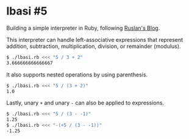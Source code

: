 # lbasi #5

Building a simple interpreter in Ruby, following [Ruslan's Blog](https://ruslanspivak.com/lsbasi-part5/).

This interpreter can handle left-associative expressions that represent addition, subtraction, 
multiplication, division, or remainder (modulus).

```bash
$ ./lbasi.rb <<< "5 / 3 + 2"
3.666666666666667
```

It also supports nested operations by using parenthesis.

```bash
$ ./lbasi.rb <<< "5 / (3 + 2)"
1.0
```

Lastly, unary `+` and unary `-` can also be applied to expressions.

```bash
$ ./lbasi.rb <<< "5 / (3 - -1)"
1.25
$ ./lbasi.rb <<< "-(+5 / (3 - -1))"
-1.25
```
